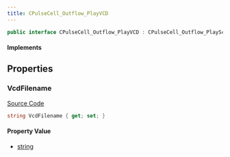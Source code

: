 ```yaml
---
title: CPulseCell_Outflow_PlayVCD
---
```


```csharp
public interface CPulseCell_Outflow_PlayVCD : CPulseCell_Outflow_PlaySceneBase, CPulseCell_BaseYieldingInflow, CPulseCell_BaseFlow, CPulseCell_Base, ISchemaClass<CPulseCell_Base>, ISchemaClass<CPulseCell_BaseFlow>, ISchemaClass<CPulseCell_BaseYieldingInflow>, ISchemaClass<CPulseCell_Outflow_PlaySceneBase>, ISchemaClass<CPulseCell_Outflow_PlayVCD>, ISchemaField, ISchemaClass, INativeHandle
```

#### Implements

## Properties

### VcdFilename

[Source Code](https://github.com/swiftly-solution/swiftlys2/blob/beta/managed/src/SwiftlyS2.Generated/Schemas/Interfaces/CPulseCell_Outflow_PlayVCD.cs#L16)

```csharp
string VcdFilename { get; set; }
```

#### Property Value

- [string](https://learn.microsoft.com/dotnet/api/system.string)


